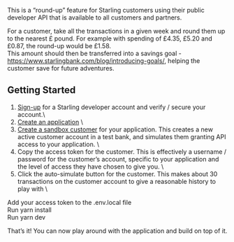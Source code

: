 This is a  “round-up”   feature   for   Starling   customers   using   their   public
developer   API   that   is   available   to   all   customers   and   partners.

For   a   customer,   take   all   the   transactions   in   a   given   week   and   round   them   up   to   the   nearest  £
pound.   For   example   with   spending   of   £4.35,   £5.20   and   £0.87,   the   round-up   would   be   £1.58.  
This   amount   should   then   be   transferred   into   a  savings   goal - https://www.starlingbank.com/blog/introducing-goals/,   helping   the   customer   save   for
future   adventures.  



## Getting Started

1. [Sign-up](http://developer.starlingbank.com/signup) for a Starling developer account and verify / secure your account.\
2. [Create an application](https://developer.starlingbank.com/application/list) \
3. [Create a sandbox customer](https://developer.starlingbank.com/sandbox/select) for your application. This creates a new active customer account in a test bank, and simulates them granting API access to your application. \
4. Copy the access token for the customer. This is effectively a username / password for the customer’s account, specific to your application and the level of access they have chosen to give you. \
5. Click the auto-simulate button for the customer. This makes about 30 transactions on the customer account to give a reasonable history to play with \

Add your access token to the .env.local file\
Run yarn install\
Run yarn dev


That’s it! You can now play around with the application and build on top of it.

